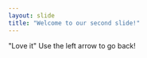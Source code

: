 ```yaml
---
layout: slide
title: "Welcome to our second slide!"
---
```

"Love it"
Use the left arrow to go back!
